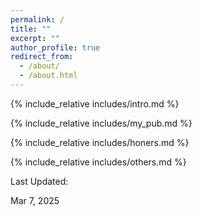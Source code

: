 ```yaml
---
permalink: /
title: ""
excerpt: ""
author_profile: true
redirect_from: 
  - /about/
  - /about.html
---
```


<span class='anchor' id='about-me'></span>
{% include_relative includes/intro.md %}

[//]: # (If you like the template of this homepage, welcome to star and fork my open-sourced template version [AcadHomepage ![]&#40;https://img.shields.io/github/stars/RayeRen/acad-homepage.github.io?style=social&#41;]&#40;https://github.com/RayeRen/acad-homepage.github.io&#41;.)

[//]: # ({% include_relative includes/news.md %})

{% include_relative includes/my_pub.md %}

{% include_relative includes/honers.md %}

{% include_relative includes/others.md %}

Last Updated:


Mar 7, 2025